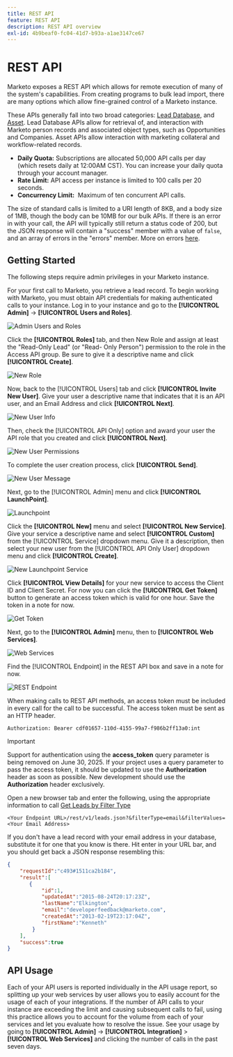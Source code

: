 ```yaml
---
title: REST API
feature: REST API
description: REST API overview
exl-id: 4b9beaf0-fc04-41d7-b93a-a1ae3147ce67
---
```

# REST API

Marketo exposes a REST API which allows for remote execution of many of the system's capabilities. From creating programs to bulk lead import, there are many options which allow fine-grained control of a Marketo instance.

These APIs generally fall into two broad categories: [Lead Database](https://developer.adobe.com/marketo-apis/api/mapi/), and [Asset](https://developer.adobe.com/marketo-apis/api/asset/). Lead Database APIs allow for retrieval of, and interaction with Marketo person records and associated object types, such as Opportunities and Companies. Asset APIs allow interaction with marketing collateral and workflow-related records.

- **Daily Quota:** Subscriptions are allocated 50,000 API calls per day (which resets daily at 12:00AM CST). You can increase your daily quota through your account manager.
- **Rate Limit:** API access per instance is limited to 100 calls per 20 seconds.
- **Concurrency Limit:**  Maximum of ten concurrent API calls.

The size of standard calls is limited to a URI length of 8KB, and a body size of 1MB, though the body can be 10MB for our bulk APIs. If there is an error in with your call, the API will typically still return a status code of 200, but the JSON response will contain a "success" member with a value of `false`, and an array of errors in the "errors" member. More on errors [here](error-codes.md).

## Getting Started

The following steps require admin privileges in your Marketo instance.

For your first call to Marketo, you retrieve a lead record. To begin working with Marketo, you must obtain API credentials for making authenticated calls to your instance. Log in to your instance and go to the **[!UICONTROL Admin]** -> **[!UICONTROL Users and Roles]**.

![Admin Users and Roles](assets/admin-users-and-roles.png)

Click the **[!UICONTROL Roles]** tab, and then New Role and assign at least the "Read-Only Lead" (or "Read- Only Person") permission to the role in the Access API group. Be sure to give it a descriptive name and click **[!UICONTROL Create]**.

![New Role](assets/new-role.png)

Now, back to the [!UICONTROL Users] tab and click **[!UICONTROL Invite New User]**. Give your user a descriptive name that indicates that it is an API user, and an Email Address and click **[!UICONTROL Next]**.

![New User Info](assets/new-user-info.png)

Then, check the [!UICONTROL API Only] option and award your user the API role that you created and click **[!UICONTROL Next]**.

![New User Permissions](assets/new-user-permissions.png)

To complete the user creation process, click **[!UICONTROL Send]**.

![New User Message](assets/new-user-message.png)

Next, go to the [!UICONTROL Admin] menu and click **[!UICONTROL LaunchPoint]**.

![Launchpoint](assets/admin-launchpoint.png)

Click the **[!UICONTROL New]** menu and select **[!UICONTROL New Service]**. Give your service a descriptive name and select **[!UICONTROL Custom]** from the [!UICONTROL Service] dropdown menu. Give it a description, then select your new user from the [!UICONTROL API Only User] dropdown menu and click **[!UICONTROL Create]**.

![New Launchpoint Service](assets/admin-launchpoint-new-service.png)

Click **[!UICONTROL View Details]** for your new service to access the Client ID and Client Secret. For now you can click the **[!UICONTROL Get Token]** button to generate an access token which is valid for one hour. Save the token in a note for now.

![Get Token](assets/get-token.png)

Next, go to the **[!UICONTROL Admin]** menu, then to **[!UICONTROL Web Services]**.

![Web Services](assets/admin-web-services.png)

Find the [!UICONTROL Endpoint] in the REST API box and save in a note for now.

![REST Endpoint](assets/admin-web-services-rest-endpoint-1.png)

When making calls to REST API methods, an access token must be included in every call for the call to be successful. The access token must be sent as an HTTP header.

```
Authorization: Bearer cdf01657-110d-4155-99a7-f986b2ff13a0:int
```

>[!IMPORTANT]
>
>Support for authentication using the **access_token** query parameter is being removed on June 30, 2025. If your project uses a query parameter to pass the access token, it should be updated to use the **Authorization** header as soon as possible. New development should use the **Authorization** header exclusively.

Open a new browser tab and enter the following, using the appropriate information to call [Get Leads by Filter Type](https://developer.adobe.com/marketo-apis/api/mapi/#tag/Leads/operation/getLeadsByFilterUsingGET)

```
<Your Endpoint URL>/rest/v1/leads.json?&filterType=email&filterValues=<Your Email Address>
```

If you don't have a lead record with your email address in your database, substitute it for one that you know is there. Hit enter in your URL bar, and you should get back a JSON response resembling this:

```json
{
    "requestId":"c493#1511ca2b184",
    "result":[
       {
           "id":1,
           "updatedAt":"2015-08-24T20:17:23Z",
           "lastName":"Elkington",
           "email":"developerfeedback@marketo.com",
           "createdAt":"2013-02-19T23:17:04Z",
           "firstName":"Kenneth"
        }
    ],
    "success":true
}

```

## API Usage

Each of your API users is reported individually in the API usage report, so splitting up your web services by user allows you to easily account for the usage of each of your integrations. If the number of API calls to your instance are exceeding the limit and causing subsequent calls to fail, using this practice allows you to account for the volume from each of your services and let you evaluate how to resolve the issue. See your usage by going to **[!UICONTROL Admin]** -> **[!UICONTROL Integration]** > **[!UICONTROL Web Services]** and clicking the number of calls in the past seven days.
